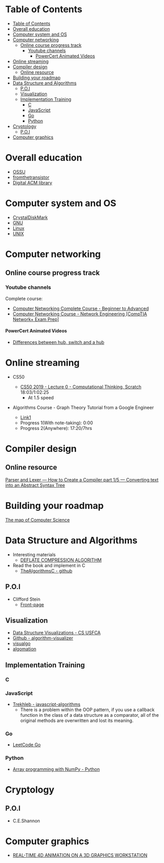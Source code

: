# Table of Contents
- [Table of Contents](#table-of-contents)
- [Overall education](#overall-education)
- [Computer system and OS](#computer-system-and-os)
- [Computer networking](#computer-networking)
  - [Online course progress track](#online-course-progress-track)
    - [Youtube channels](#youtube-channels)
      - [PowerCert Animated Videos](#powercert-animated-videos)
- [Online streaming](#online-streaming)
- [Compiler design](#compiler-design)
  - [Online resource](#online-resource)
- [Building your roadmap](#building-your-roadmap)
- [Data Structure and Algorithms](#data-structure-and-algorithms)
  - [P.O.I](#poi)
  - [Visualization](#visualization)
  - [Implementation Training](#implementation-training)
    - [C](#c)
    - [JavaScript](#javascript)
    - [Go](#go)
    - [Python](#python)
- [Cryptology](#cryptology)
  - [P.O.I](#poi-1)
- [Computer graphics](#computer-graphics)

# Overall education
- [OSSU](https://github.com/ossu/computer-science)
- [fromthetransistor](https://github.com/geohot/fromthetransistor)
- [Digital ACM library](https://dl.acm.org/)
# Computer system and OS
- [CrystalDiskMark](https://github.com/hiyohiyo/CrystalDiskMark)
- [GNU](https://www.gnu.org/)
- [Linux](https://www.linux.org/)
- [UNIX](https://www.opengroup.org/membership/forums/platform/unix)
# Computer networking
## Online course progress track
### Youtube channels
Complete course:
- [Computer Networking Complete Course - Beginner to Advanced](https://www.youtube.com/watch?v=QKfk7YFILws)
- [Computer Networking Course - Network Engineering [CompTIA Network+ Exam Prep]](https://www.youtube.com/watch?v=qiQR5rTSshw)
#### PowerCert Animated Videos
- [Differences between hub, switch and a hub](https://www.youtube.com/watch?v=1z0ULvg_pW8)
# Online streaming
- CS50
  - [CS50 2019 - Lecture 0 - Computational Thinking, Scratch](https://www.youtube.com/watch?v=jjqgP9dpD1k) 18:03/1:02:25
    - At 1.5 speed

- Algorithms Course - Graph Theory Tutorial from a Google Engineer
  - [Link1](https://www.youtube.com/watch?v=09_LlHjoEiY&t=1001s)
  - Progress 1(With note-taking): 0:00
  - Progress 2(Anywhere): 17:20/7hrs


# Compiler design
## Online resource
[Parser and Lexer — How to Create a Compiler part 1/5 — Converting text into an Abstract Syntax Tree](https://www.youtube.com/watch?v=eF9qWbuQLuw)
# Building your roadmap
[The map of Computer Science](https://www.youtube.com/watch?v=SzJ46YA_RaA)


# Data Structure and Algorithms

- Interesting materials
  - [DEFLATE COMPRESSION ALGORITHM](http://pnrsolution.org/Datacenter/Vol4/Issue1/58.pdf)
- Read the book and implement in C
  - [TheAlgorithmsC - github](https://github.com/TheAlgorithms/C)

## P.O.I
- Clifford Stein
  - [Front-page](http://www.columbia.edu/~cs2035/)
## Visualization
- [Data Structure Visualizations - CS USFCA](https://www.cs.usfca.edu/~galles/visualization/)
- [Github - algorithm-visualizer](https://github.com/algorithm-visualizer/algorithm-visualizer)
- [visualgo](https://visualgo.net/en)
- [algomation](http://www.algomation.com/)
## Implementation Training
### C
### JavaScript
- [Trekhleb - javascript-algorithms](https://github.com/trekhleb/javascript-algorithms/blob/master/src/)
  - There is a problem within the OOP pattern, if you use a callback function in the class of a data structure as a comparator, all of the original methods are overwritten and lost its meaning.

### Go
- [LeetCode Go](https://github.com/halfrost/LeetCode-Go)
### Python
- [Array programming with NumPy - Python](https://www.nature.com/articles/s41586-020-2649-2)
# Cryptology
## P.O.I
- C.E.Shannon


# Computer graphics
- [REAL-TIME 4D ANIMATION ON A 3D GRAPHICS WORKSTATION](https://graphicsinterface.org/wp-content/uploads/gi1988-1.pdf)